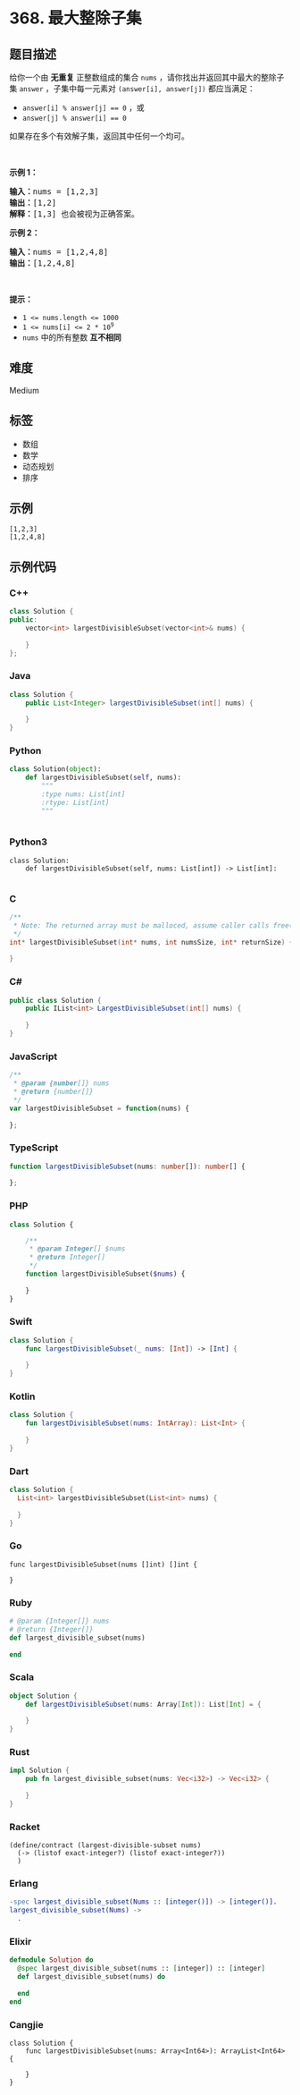 # 368. 最大整除子集

## 题目描述

给你一个由 <strong>无重复</strong> 正整数组成的集合 <code>nums</code> ，请你找出并返回其中最大的整除子集 <code>answer</code> ，子集中每一元素对 <code>(answer[i], answer[j])</code> 都应当满足：
<ul>
	<li><code>answer[i] % answer[j] == 0</code> ，或</li>
	<li><code>answer[j] % answer[i] == 0</code></li>
</ul>

<p>如果存在多个有效解子集，返回其中任何一个均可。</p>

<p> </p>

<p><strong>示例 1：</strong></p>

<pre>
<strong>输入：</strong>nums = [1,2,3]
<strong>输出：</strong>[1,2]
<strong>解释：</strong>[1,3] 也会被视为正确答案。
</pre>

<p><strong>示例 2：</strong></p>

<pre>
<strong>输入：</strong>nums = [1,2,4,8]
<strong>输出：</strong>[1,2,4,8]
</pre>

<p> </p>

<p><strong>提示：</strong></p>

<ul>
	<li><code>1 <= nums.length <= 1000</code></li>
	<li><code>1 <= nums[i] <= 2 * 10<sup>9</sup></code></li>
	<li><code>nums</code> 中的所有整数 <strong>互不相同</strong></li>
</ul>


## 难度

Medium

## 标签

- 数组
- 数学
- 动态规划
- 排序

## 示例

```
[1,2,3]
[1,2,4,8]
```

## 示例代码

### C++

```cpp
class Solution {
public:
    vector<int> largestDivisibleSubset(vector<int>& nums) {
        
    }
};
```

### Java

```java
class Solution {
    public List<Integer> largestDivisibleSubset(int[] nums) {
        
    }
}
```

### Python

```python
class Solution(object):
    def largestDivisibleSubset(self, nums):
        """
        :type nums: List[int]
        :rtype: List[int]
        """
        
```

### Python3

```python3
class Solution:
    def largestDivisibleSubset(self, nums: List[int]) -> List[int]:
        
```

### C

```c
/**
 * Note: The returned array must be malloced, assume caller calls free().
 */
int* largestDivisibleSubset(int* nums, int numsSize, int* returnSize) {
    
}
```

### C#

```csharp
public class Solution {
    public IList<int> LargestDivisibleSubset(int[] nums) {
        
    }
}
```

### JavaScript

```javascript
/**
 * @param {number[]} nums
 * @return {number[]}
 */
var largestDivisibleSubset = function(nums) {
    
};
```

### TypeScript

```typescript
function largestDivisibleSubset(nums: number[]): number[] {
    
};
```

### PHP

```php
class Solution {

    /**
     * @param Integer[] $nums
     * @return Integer[]
     */
    function largestDivisibleSubset($nums) {
        
    }
}
```

### Swift

```swift
class Solution {
    func largestDivisibleSubset(_ nums: [Int]) -> [Int] {
        
    }
}
```

### Kotlin

```kotlin
class Solution {
    fun largestDivisibleSubset(nums: IntArray): List<Int> {
        
    }
}
```

### Dart

```dart
class Solution {
  List<int> largestDivisibleSubset(List<int> nums) {
    
  }
}
```

### Go

```golang
func largestDivisibleSubset(nums []int) []int {
    
}
```

### Ruby

```ruby
# @param {Integer[]} nums
# @return {Integer[]}
def largest_divisible_subset(nums)
    
end
```

### Scala

```scala
object Solution {
    def largestDivisibleSubset(nums: Array[Int]): List[Int] = {
        
    }
}
```

### Rust

```rust
impl Solution {
    pub fn largest_divisible_subset(nums: Vec<i32>) -> Vec<i32> {
        
    }
}
```

### Racket

```racket
(define/contract (largest-divisible-subset nums)
  (-> (listof exact-integer?) (listof exact-integer?))
  )
```

### Erlang

```erlang
-spec largest_divisible_subset(Nums :: [integer()]) -> [integer()].
largest_divisible_subset(Nums) ->
  .
```

### Elixir

```elixir
defmodule Solution do
  @spec largest_divisible_subset(nums :: [integer]) :: [integer]
  def largest_divisible_subset(nums) do
    
  end
end
```

### Cangjie

```cangjie
class Solution {
    func largestDivisibleSubset(nums: Array<Int64>): ArrayList<Int64> {

    }
}
```

